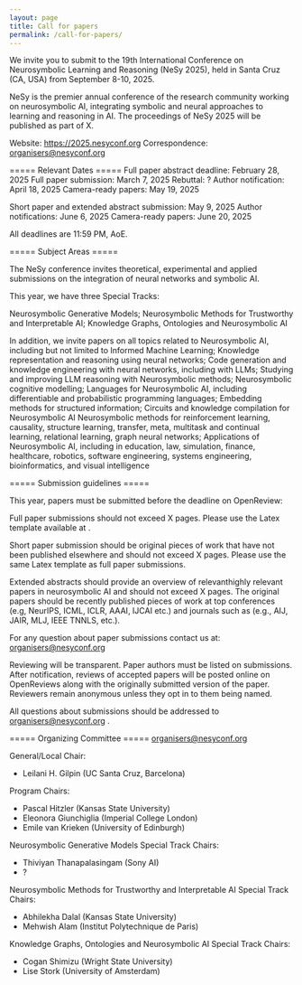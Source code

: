 ```yaml
---
layout: page
title: Call for papers
permalink: /call-for-papers/
---
```


We invite you to submit to the 19th International Conference on Neurosymbolic Learning and Reasoning (NeSy 2025), held in Santa Cruz (CA, USA) from September 8-10, 2025.

NeSy is the premier annual conference of the research community working on neurosymbolic AI, integrating symbolic and neural approaches to learning and reasoning in AI. The proceedings of NeSy 2025 will be published as part of X.

Website: https://2025.nesyconf.org 
Correspondence: organisers@nesyconf.org

===== Relevant Dates =====
Full paper abstract deadline: February 28, 2025
Full paper submission: March 7, 2025
Rebuttal: ?
Author notification: April 18, 2025
Camera-ready papers: May 19, 2025

Short paper and extended abstract submission: May 9, 2025
Author notifications: June 6, 2025
Camera-ready papers: June 20, 2025

All deadlines are 11:59 PM, AoE.

===== Subject Areas =====

The NeSy conference invites theoretical, experimental and applied submissions on the integration of neural networks and symbolic AI.

This year, we have three Special Tracks:


Neurosymbolic Generative Models;
Neurosymbolic Methods for Trustworthy and Interpretable AI;
Knowledge Graphs, Ontologies and Neurosymbolic AI

In addition, we invite papers on all topics related to Neurosymbolic AI, including but not limited to
Informed Machine Learning;
Knowledge representation and reasoning using neural networks;
Code generation and knowledge engineering with neural networks, including with LLMs;
Studying and improving LLM reasoning with Neurosymbolic methods;
Neurosymbolic cognitive modelling;
Languages for Neurosymbolic AI, including differentiable and probabilistic programming languages;
Embedding methods for structured information;
Circuits and knowledge compilation for Neurosymbolic AI
Neurosymbolic methods for reinforcement learning, causality, structure learning, transfer, meta, multitask and continual learning, relational learning, graph neural networks;
Applications of Neurosymbolic AI, including in education, law, simulation, finance, healthcare, robotics, software engineering, systems engineering, bioinformatics, and visual intelligence

===== Submission guidelines =====

This year, papers must be submitted before the deadline on OpenReview: <TODO>

Full paper submissions should not exceed X pages. Please use the Latex template available at <TODO>.

Short paper submission should be original pieces of work that have not been published elsewhere and should not exceed X pages. Please use the same Latex template as full paper submissions. 

Extended abstracts should provide an overview of relevanthighly relevant papers in neurosymbolic AI and should not exceed X pages. The original papers should be recently published pieces of work at top conferences (e.g, NeurIPS, ICML, ICLR, AAAI, IJCAI etc.) and journals such as (e.g., AIJ, JAIR, MLJ, IEEE TNNLS, etc.). 

For any question about paper submissions contact us at: organisers@nesyconf.org 

Reviewing will be transparent. Paper authors must be listed on submissions. After notification, reviews of accepted papers will be posted online on OpenReviews along with the originally submitted version of the paper. Reviewers remain anonymous unless they opt in to them being named.

All questions about submissions should be addressed to organisers@nesyconf.org . 

===== Organizing Committee =====
organisers@nesyconf.org

General/Local Chair: 
+ Leilani H. Gilpin (UC Santa Cruz, Barcelona)

Program Chairs:
+ Pascal Hitzler (Kansas State University)
+ Eleonora Giunchiglia (Imperial College London)
+ Emile van Krieken (University of Edinburgh)

Neurosymbolic Generative Models Special Track Chairs:
+ Thiviyan Thanapalasingam (Sony AI)
+ ?

Neurosymbolic Methods for Trustworthy and Interpretable AI Special Track Chairs:
+ Abhilekha Dalal (Kansas State University)
+ Mehwish Alam (Institut Polytechnique de Paris)


Knowledge Graphs, Ontologies and Neurosymbolic AI Special Track Chairs:
+ Cogan Shimizu (Wright State University)
+ Lise Stork (University of Amsterdam)
